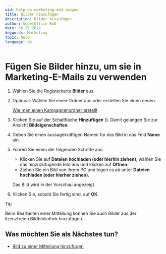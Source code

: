 ```yaml
---
uid: help-de-marketing-add-images
title: Bilder hinzufügen
description: Bilder hinzufügen
author: SuperOffice RnD
date: 06.29.2022
keywords: Marketing
topic: help
language: de
---
```


# Fügen Sie Bilder hinzu, um sie in Marketing-E-Mails zu verwenden

1. Wählen Sie die Registerkarte **Bilder** aus.

2. Optional: Wählen Sie einen Ordner aus oder erstellen Sie einen neuen.

    [Wie man einen Kampagnenordner erstellt][2]

3. Klicken Sie auf der Schaltfläche **Hinzufügen** (<i class="ph ph-plus" aria-hidden="true"></i>). Damit gelangen Sie zur Ansicht **Bildeigenschaften**.

4. Geben Sie einen aussagekräftigen Namen für das Bild in das Feld **Name** ein.

5. Führen Sie einen der folgenden Schritte aus:
    * Klicken Sie auf **Dateien hochladen (oder hierhin ziehen)**, wählen Sie das hinzuzufügende Bild aus und klicken auf **Öffnen**.
    * Ziehen Sie ein Bild von Ihrem PC und legen es ab unter **Dateien hochladen (oder hierher ziehen)**.

    Das Bild wird in der Vorschau angezeigt.

6. Klicken Sie, sobald Sie fertig sind, auf **OK**.

> [!TIP]
> Beim Bearbeiten einer Mitteilung können Sie auch Bilder aus der lizenzfreien Bildbibliothek hinzufügen.

## Was möchten Sie als Nächstes tun?

* [Bild zu einer Mitteilung hinzufügen][1]

<!-- Referenced links -->
[1]: ../editor/learn/insert-images-in-message.md
[2]: create-folder.md
